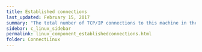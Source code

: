 ```yaml
---
title: Established connections
last_updated: February 15, 2017
summary: "The total number of TCP/IP connections to this machine in the ESTABLISHED state."
sidebar: c_linux_sidebar
permalink: linux_component_establishedconnections.html
folder: ConnectLinux
---
```

